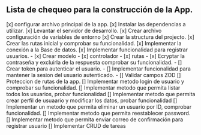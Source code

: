 ## Lista de chequeo para la construcción de la App.

[x] configurar archivo principal de la app.
[x] Instalar las dependencias a utilizar.
[x] Levantar el servidor de desarrollo.
[x] Crear archivo configuración de variables de entorno
[x] Crear la structura del projecto.
[x] Crear las rutas inicial y comprobar su funcionalidad.
[x] Implementar la conexión a la Base de datos.
[x] Implementar funcionalidad para registrar usuarios.
    - [x] Crear modelo
    - [x] controlador
    - [x] rutas
    - [x] Ecryptar la contraseña y excluirla de la respuesta comprobar su funcionalidad.
    - [] Crear token para autenticar el usuario.
    - [] Implementar funcionalidad para mantener la sesion del usuario autenticado.
    - [] Validar campos ZOD
[] Proteccion de rutas de la app. 
[] Implementar metodo login de usuario y comprobar su funcionalidad.
[] Implementar metodo que permita listar todos los usuarios, probar funcionalidad
[] Implementar metodo que permita crear perfil de usuaario y modificar los datos, probar funcionalidad
[] Implementar un metodo que permita eliminar un usuario por ID, comprobar funcionalidad.
[] Implementar metodo que permita reestablecer password.
[] Implementar metodo que permita enviar correo de confirmación para registrar usuario
[] Implementar CRUD de tareas 


